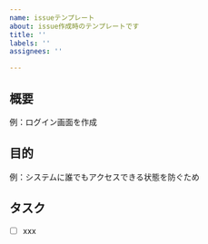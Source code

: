```yaml
---
name: issueテンプレート
about: issue作成時のテンプレートです
title: ''
labels: ''
assignees: ''

---
```


## 概要

例：ログイン画面を作成

## 目的

例：システムに誰でもアクセスできる状態を防ぐため

## タスク

- [ ] xxx
